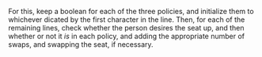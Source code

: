 For this, keep a boolean for each of the three policies, and initialize them to whichever dicated by the first character in the line. Then, for each of the remaining lines, check whether the person desires the seat up, and then whether or not it *is* in each policy, and adding the appropriate number of swaps, and swapping the seat, if necessary.

